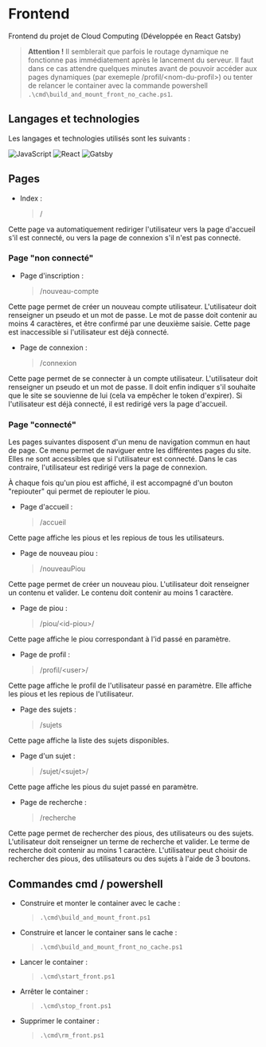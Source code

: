 # Frontend

Frontend du projet de Cloud Computing (Développée en React Gatsby)

> **Attention !** Il semblerait que parfois le routage dynamique ne fonctionne pas immédiatement après le lancement du serveur. Il faut dans ce cas attendre quelques minutes avant de pouvoir accéder aux pages dynamiques (par exemeple /profil/\<nom-du-profil>) ou tenter de relancer le container avec la commande powershell `.\cmd\build_and_mount_front_no_cache.ps1`.

## Langages et technologies

Les langages et technologies utilisés sont les suivants :

![JavaScript](https://img.shields.io/badge/JavaScript-F7DF1E?style=for-the-badge&logo=javascript&logoColor=black)
![React](https://img.shields.io/badge/React-61DAFB?style=for-the-badge&logo=react&logoColor=black)
![Gatsby](https://img.shields.io/badge/Gatsby-663399?style=for-the-badge&logo=gatsby&logoColor=white)

## Pages

* Index :
    > /

Cette page va automatiquement rediriger l'utilisateur vers la page d'accueil s'il est connecté, ou vers la page de connexion s'il n'est pas connecté.

### Page "non connecté"

* Page d'inscription :
    > /nouveau-compte

Cette page permet de créer un nouveau compte utilisateur. L'utilisateur doit renseigner un pseudo et un mot de passe. Le mot de passe doit contenir au moins 4 caractères, et être confirmé par une deuxième saisie.
Cette page est inaccessible si l'utilisateur est déjà connecté.

* Page de connexion :
    > /connexion

Cette page permet de se connecter à un compte utilisateur. L'utilisateur doit renseigner un pseudo et un mot de passe. Il doit enfin indiquer s'il souhaite que le site se souvienne de lui (cela va empêcher le token d'expirer). Si l'utilisateur est déjà connecté, il est redirigé vers la page d'accueil.

### Page "connecté"

Les pages suivantes disposent d'un menu de navigation commun en haut de page. Ce menu permet de naviguer entre les différentes pages du site. Elles ne sont accessibles que si l'utilisateur est connecté. Dans le cas contraire, l'utilisateur est redirigé vers la page de connexion.

À chaque fois qu'un piou est affiché, il est accompagné d'un bouton "repiouter" qui permet de repiouter le piou.

* Page d'accueil :
    > /accueil

Cette page affiche les pious et  les repious de tous les utilisateurs.

* Page de nouveau piou :
    > /nouveauPiou

Cette page permet de créer un nouveau piou. L'utilisateur doit renseigner un contenu et valider. Le contenu doit contenir au moins 1 caractère.

* Page de piou :
    > /piou/\<id-piou>/

Cette page affiche le piou correspondant à l'id passé en paramètre.

* Page de profil :
    > /profil/\<user>/

Cette page affiche le profil de l'utilisateur passé en paramètre. Elle affiche les pious et les repious de l'utilisateur.

* Page des sujets :
    > /sujets

Cette page affiche la liste des sujets disponibles.

* Page d'un sujet :
    > /sujet/\<sujet>/

Cette page affiche les pious du sujet passé en paramètre.

* Page de recherche :
    > /recherche

Cette page permet de rechercher des pious, des utilisateurs ou des sujets. L'utilisateur doit renseigner un terme de recherche et valider. Le terme de recherche doit contenir au moins 1 caractère. L'utilisateur peut choisir de rechercher des pious, des utilisateurs ou des sujets à l'aide de 3 boutons.

## Commandes cmd / powershell

* Construire et monter le container avec le cache :
    > `.\cmd\build_and_mount_front.ps1`

* Construire et lancer le container sans le cache :
    > `.\cmd\build_and_mount_front_no_cache.ps1`

* Lancer le container :
    > `.\cmd\start_front.ps1`

* Arrêter le container :
    > `.\cmd\stop_front.ps1`

* Supprimer le container :
    > `.\cmd\rm_front.ps1`

